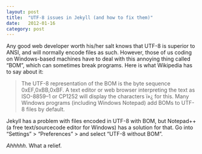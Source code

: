 ```yaml
---
layout: post
title:  "UTF-8 issues in Jekyll (and how to fix them)"
date:   2012-01-16
category: post
---
```


Any good web developer worth his/her salt knows that UTF-8 is superior to ANSI, and will normally encode files as such. However, those of us coding on Windows-based machines have to deal with this annoying thing called &ldquo;BOM&rdquo;, which can sometimes break programs. Here is what Wikipedia has to say about it:

<blockquote>
	The UTF-8 representation of the BOM is the byte sequence 0xEF,0xBB,0xBF. A text editor or web browser interpreting the text as ISO-8859–1 or CP1252 will display the characters ï»¿ for this. Many Windows programs (including Windows Notepad) add BOMs to UTF-8 files by default.
</blockquote>

Jekyll has a problem with files encoded in UTF-8 with BOM, but Notepad++ (a free text/sourcecode editor for Windows) has a solution for that. Go into &ldquo;Settings&rdquo; > &ldquo;Preferences&rdquo; > and select &ldquo;UTF-8 without BOM&rdquo;.

<em>Ahhhhh</em>. What a relief.